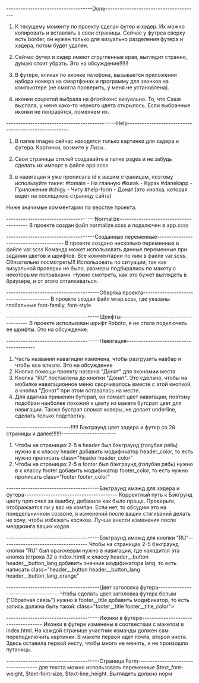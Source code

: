 ------------------------------------Done---------------------------------------

1) К текущему моменту по проекту сделан футер и хэдер. Их можно копировать и вставлять в свои страницы. Сейчас у футреа сверху есть border, он нужен только для визуально разделения футера и хэдера, потом будет удален.

2) Сейчас футер и хэдер имеют сгругленные края, выглядит странно, думаю стоит убрать. Это на обсуждение!!!!!!

3) В футере, кликая по иконке телефона, вызывается приложения набора номера на смартфонах и программу для звонков на компьютере (не смогла проверить, у меня не установлена).

4) иконки соцсетей выбрала на флэтйконс визуально. То, что Саша выслала, у меня како-то черного цвета открылось. Если выбранные иконки не понравятся, поменяем их.

----------------------------------------------Help-----------------------------------------------------

1) В папке images сейчас находятся только картинки для хэдера и футера. Картинки, возмите у Лизы.
2) Свои страницы стилей создавайте в папке pages и не забудь сделать их импорт в файле app.scss

3) в навигации я уже прописала id к вашим страницам, поэтому используйте такие:
#tomain - На главную 
#kurak - Курак
#danekapp - Приложение
#chigy - Чигу
#help-form - Донат (это кнопка, которая ведет на последнюю страницу сайта)


Ниже значимые комментарии по верстве проекта.



-------------------------------------Normalize---------------------------------------
В проекте создан файл normalize.scss и подключен в app.scss

-------------------------------------Созданные переменные---------------------------------------
В проекте создано несколько переменных в файле var.scss 
Команда может использовать данные переменные при задании цветов и шрифтов. Все комментарии по ним в файле var.scss. Обязательно посмотреть!!! Использовать по ситуации, так как визуальной проверки не было, размеры подбирались по макету с некоторыми поправками. Нужно смотреть, как это бужет выглядеть в браузере, и от этого отталкиваться.

---------------------------------------Обертка проекта---------------------------------------
В проекте создан файл wrap.scss, где указаны глобальные font-family, font-style

---------------------------------------Шрифты---------------------------------------
В проекте использован шрифт Roboto, я не стала подключать ее шрифты. Это на обсуждение.

---------------------------------------Навигация---------------------------------------
1) Часть названий навагиции изменена, чтобы разгрузить навбар и чтобы все влезло. Это на обсуждение
2) Кнопка помощи проекту названа "Донат" для экономии места.
3) Кнопка "RU" поставлена до кнопки "Донат". Это сделано, чтобы на мобилке навигационное меню сворчивалось вместе с этой кнопкой, а кнопка "Донат" при этом оставалась на месте.
4) Для адатива применен бутсрап, он ломает цвет навигации, поэтому подобран наиболее похожий к цвету из макета бутсрап цвет для навигации. Также бустрап сломат ховеры, не делает underline, сделать только подстветку.



---------------------------!!!!! Бэкграунд цвет хэдера и футер со 2й страницы и далее!!!!!!-----------------------
1) Чтобы на страницах 2-5 в header был бэкграунд (голубая рябь) нужно в к классу header добавить модификатор header_color, то есть нужно прописать class="header header_color"
2) Чтобы на страницах 2-5 в footer был бэкграунд (голубая рябь) нужно в к классу footer добавить модификатор footer_color, то есть нужно прописать class="footer footer_color"

---------------------------------------Бэкграунд имэжд для хэдера и футера---------------------------------------
Корректный путь к Бэкгрунд цвету npm счел за ошибку, добавила как было проще. Проверьте, отображается ли у вас на компан. Если нет, то обсудим это на понедельничном созвоне, я изменений после ваших стягиваний делать не хочу, чтобы избежать косяков. Лучше внести изменения после мерджинга ваших кодов.

---------------------------------------Бэкграунд имэжд для кнопки "RU"------------------------------------
Чтобы на страницах 2-5 бэкграунд кнопки "RU" был оранжевым нужно в навигации, где находится эта кнопка (строка 32 в index.html) к классу header__button header__button_lang добавить значние модификатора lang, то есть написать class="header__button header__button_lang header__button_lang_orange"

---------------------------------------Цвет заголовка футера------------------------------------
Чтобы сделать цвет заголовка футера белым ("Обратная связь") нужно в footer__title добавить модификатор, то есть запись должна быть такой: class="footer__title footer__title_color"> 

---------------------------------------Иконки в футере------------------------------------
Иконки в футере изменены в соотвествии с макетом в index.html. На каждой странице участник команды должен сам переподключить картинки. В макете первой идет почта, второй инста. Здесь оставила первой инсту, чтобы много не менять, и не произошло путаницы.

---------------------------------------Страница Form------------------------------------
для текcта можно использовать переменные $text_font-weight, $text-font-size, $text-line_height. Выглядеть должно норм
